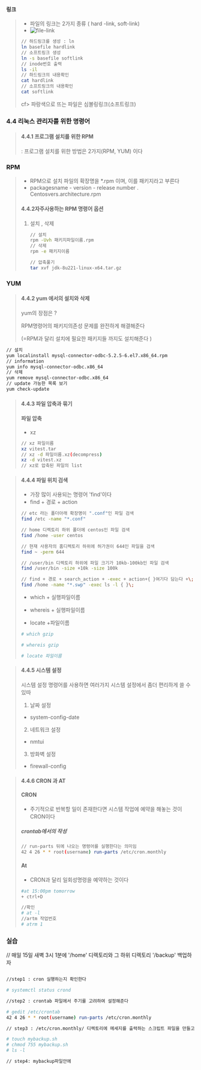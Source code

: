 





#### 링크



>- 파일의 링크는 2가지 종류 ( hard -link, soft-link)
>- ![file-link](https://user-images.githubusercontent.com/52269210/71509635-5d7c7400-28cf-11ea-8094-986d3eeb763c.PNG)
>
>```bash
>// 하드링크를 생성 : ln
>ln basefile hardlink
>// 소프트링크 생성
>ln -s basefile softlink
>// inode번호 출력
>ls -il
>// 하드링크의 내용확인
>cat hardlink
>// 소프트링크의 내용확인
>cat softlink
>
>```
>
>
>
>cf> 파랑색으로 뜨는 파일은 심볼링링크(소프트링크)
>
>



### 4.4 리눅스 관리자를 위한 명령어

>#### 4.4.1 프로그램 설치를 위한 RPM
>
>: 프로그램 설치를 위한 방법은 2가지(RPM, YUM) 이다
>
>

###        RPM

> - RPM으로 설치 파일의 확장명을  *.rpm 이며, 이를 패키지라고 부른다
> -  packagesname - version - release number . Centosvers.architecture.rpm
>
> 
>
> ####  4.4.2자주사용하는 RPM 명령어 옵션
>
> 1. 설치 , 삭제
>
>    ```bash
>    // 설치
>    rpm -Uvh 패키지파일이름.rpm
>    // 삭제
>    rpm -e 패키지이름
>    
>    // 압축풀기
>    tar xvf jdk-8u221-linux-x64.tar.gz
>    ```
>
>    
>
> 





### YUM

>#### 4.4.2 yum 에서의 설치와 삭제
>
>yum의 장점은 ?
>
>RPM명령어의 패키지의존성 문제를 완전하게 해결해준다
>
>(=RPM과 달리 설치에 필요한 패키지들 까지도 설치해준다 )
>
>

```bash
// 설치
yum localinstall mysql-connector-odbc-5.2.5-6.el7.x86_64.rpm 
// information
yum info mysql-connector-odbc.x86_64 
// 삭제
yum remove mysql-connector-odbc.x86_64
// update 가능한 목록 보기
yum check-update

```



>#### 4.4.3 파일 압축과 묶기
>
>#### 파일 압축
>
>- xz
>
>  ```bash
>  // xz 파일이름
>  xz vitest.tar
>  // xz -d 파일이름.xz(decompress)
>  xz -d vitest.xz
>  // xz로 압축된 파일의 list
>  
>  ```



>#### 4.4.4 파일 위치 검색
>
>- 가장 많이 사용되는 명령어 'find'이다
>-  find + 경로 + action
>
>```bash
>// etc 라는 폴더아래 확장명이 ".conf"인 파일 검색
>find /etc -name "*.conf"
>
>// home 디렉토리 하위 폴더에 centos인 파일 검색
>find /home -user centos
>
>// 현재 사용자의 홈디렉토리 하위에 허가권이 644인 파일을 검색
>find ~ -perm 644
>
>// /user/bin 디렉토리 하위에 파일 크기가 10kb-100kb인 파일 검색
>find /user/bin -size +10k -size 100k
>
>// find + 경로 + search_action + -exec + action+{ }여기다 담는다 +\; 
>find /home -name "*.swp" -exec ls -l { }\;
>
>
>```
>
>
>
>- which + 실행파일이름
>
>- whereis + 실행파일이름
>
>- locate +파일이름
>
>  ```bash
>  # which gzip
>  
>  # whereis gzip
>  
>  # locate 파일이름
>  ```
>
>  

>#### 4.4.5 시스템 설정
>
>시스템 설정 명령어를 사용하면 여러가지 시스템 설정에서 좀더 편리하게 쓸 수 있따
>
>1. 날짜 설정
>   - system-config-date
>
>2. 네트워크 설정
>   - nmtui 
>3. 방화벽 설정
>   - firewall-config



>#### 4.4.6 CRON 과 AT
>
>#### CRON
>
>- 주기적으로 반복할 일이 존재한다면 시스템 작업에 예약을 해놓는 것이 CRON이다
>
>  ##### crontab에서의 작성
>
>```bash
>// run-parts 뒤에 나오는 명령어를 실행한다는 의미임
>42 4 26 * * root(username) run-parts /etc/cron.monthly
>
>
>```
>
>#### At
>
>- CRON과 달리 일회성명령을 예약하는 것이다
>
>```bash
>#at 15:00pm tomorrow
> + ctrl+D
>
>//확인
># at -l
>//artm 작업번호
># atrm 1
>
>```





### 실습

// 매일 15일 새벽 3시 1분에 '/home' 디렉토리와 그 하위 디렉토리 '/backup' 백업하자

```bash

//step1 : cron 실행하는지 확인한다

# systemctl status crond

//step2 : crontab 파일에서 주기를 고려하여 설정해준다

# gedit /etc/crontab
42 4 26 * * root(username) run-parts /etc/cron.monthly

// step3 : /etc/cron.monthly/ 디렉토리에 메세지를 출력하는 스크립트 파일을 만들고 , 속성을 이해할 수 있게

# touch mybackup.sh
# chmod 755 mybackup.sh
# ls -l

// step4: mybackup파일안에 


```

